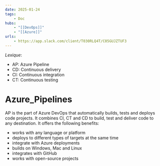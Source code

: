 ```yaml
---
date: 2025-01-24
tags:
    - Doc
hubs:
    - "[[DevOps]]"
    - "[[Azure]]"
urls:
    - https://app.slack.com/client/T030RLQ4T/C05GUJZTUF3
---
```


*Lexique*:
- AP: Azure Pipeline
- CD: Continuous delivery 
- CI: Continuous integration
- CT: Continuous testing


# Azure_Pipelines 

AP is the part of Azure DevOps that automatically builds, tests and deploys code projects. It combines CI, CT and CD to build, test and deliver code to any destination.
It offers the following benefits:
- works with any language or platform
- deploys to different types of targets at the same time
- integrate with Azure deployments
- builds on Windows, Mac and Linux
- integrates with GitHub
- works with open-source projects



